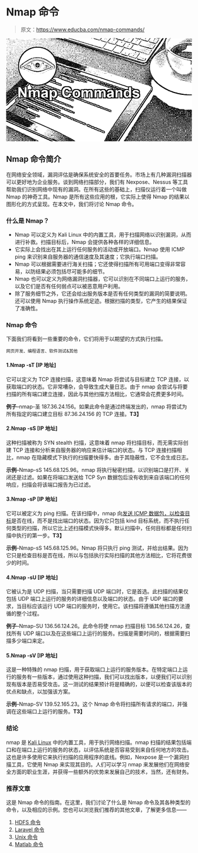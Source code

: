 # Nmap 命令

> 原文：<https://www.educba.com/nmap-commands/>

![Nmap Commands](img/b20be560f2aae706a6bc5935723e0d00.png)



## Nmap 命令**简介**

在网络安全领域，漏洞评估是确保系统安全的首要任务。市场上有几种漏洞扫描器可以更好地为企业服务。谈到网络扫描部分，我们有 Nexpose、Nessus 等工具帮助我们识别网络中现有的漏洞。在所有这些的基础上，扫描仪运行着一个叫做 Nmap 的神奇工具。Nmap 是所有这些应用的根，它实际上使得 Nmap 的结果以图形化的方式呈现。在本文中，我们将讨论 Nmap 命令。

### 什么是 Nmap？

*   Nmap 可以定义为 Kali Linux 中的内置工具，用于扫描网络以识别漏洞，从而进行补救。扫描目标后，Nmap 会提供各种各样的详细信息。
*   它实际上会找出在其上运行任何服务的活动或开放端口。Nmap 使用 ICMP ping 来识别来自服务器的通信速度及其速度；它执行端口扫描。
*   Nmap 可以根据需要进行海关扫描；它还使得扫描所有可用端口变得非常容易，以防结果必须包括尽可能多的细节。
*   Nmap 也可以定义为网络漏洞扫描器，它可以识别在不同端口上运行的服务，以及它们是否有任何弱点可以被恶意用户利用。
*   除了服务细节之外，它还会给出服务版本是否有任何类型的漏洞的简要说明。还可以使用 Nmap 执行操作系统足迹。根据扫描的类型，它产生的结果保证了准确性。

### Nmap 命令

下面我们将看到一些重要的命令，它们将用于以期望的方式执行扫描。

<small>网页开发、编程语言、软件测试&其他</small>

#### 1.Nmap -sT [IP 地址]

它可以定义为 TCP 连接扫描，这意味着 Nmap 将尝试与目标建立 TCP 连接，以获取端口的状态。它非常嘈杂，会导致生成大量日志。由于 nmap 会尝试与将要扫描的所有端口建立连接，因此与其他扫描方法相比，它通常会花费更多时间。

**例子**–nmap-圣 187.36.24.156。如果此命令是通过终端发出的，nmap 将尝试为所有指定的端口建立目标 87.36.24.156 的 TCP 连接。**T3】**

#### 2.Nmap -sS [IP 地址]

这种扫描被称为 SYN stealth 扫描，这意味着 nmap 将扫描目标，而无需实际创建 TCP 连接和分析来自服务器的响应来估计端口的状态。与 TCP 连接扫描相比，nmap 在隐藏模式下执行的扫描要快得多。由于其隐蔽性，它不会生成日志。

**示例**–Nmap-sS 145.68.125.96。nmap 将执行秘密扫描，以识别端口是打开、关闭还是过滤。如果在将端口发送给 TCP Syn 数据包后没有收到来自该端口的任何响应，扫描会将该端口报告为已过滤。

#### 3.Nmap -sP [IP 地址]

它可以被定义为 ping 扫描。在该扫描中，nmap 向[发送 ICMP 数据包，以检查目标](https://www.educba.com/internet-control-message-protocol/)是否在线，而不是找出端口的状态。因为它只包括 kind 目标系统，而不执行任何类型的扫描，所以它比上述扫描模式快得多。默认扫描中，任何目标都是任何扫描中执行的第一步。**T3】**

**示例**–Nmap-sS 145.68.125.96。Nmap 将只执行 ping 测试，并给出结果。因为它只是检查目标是否在线，所以与包括执行实际扫描的其他方法相比，它将花费很少的时间。

#### 4.Nmap -sU [IP 地址]

它被认为是 UDP 扫描，当只需要扫描 UDP 端口时，它是首选。此扫描的结果仅包括 UDP 端口上运行的服务的详细信息以及端口的状态。由于 UDP 端口的要求，当目标应该运行 UDP 端口的服务时，使用它。该扫描将遵循其他扫描方法遵循的整个过程。

**例子**–Nmap-SU 136.56.124.26。此命令将使 nmap 扫描目标 136.56.124.26，查找所有 UDP 端口以及在这些端口上运行的服务。扫描是需要时间的，根据需要扫描多少端口来定。

#### 5.Nmap -sV [IP 地址]

这是一种特殊的 nmap 扫描，用于获取端口上运行的服务版本。在特定端口上运行的服务有一些版本，通过使用这种扫描，我们可以找出版本，以便我们可以识别现有版本是否易受攻击。这一测试的结果预计将是精确的，以便可以检查该版本的优点和缺点，以加强该方案。

**示例**–Nmap-SV 139.52.165.23。这个 Nmap 命令将扫描所有请求的端口，并强调在这些端口上运行的服务。**T3】**

### 结论

nmap 是 [Kali Linux](https://www.educba.com/install-kali-linux/) 中的内置工具，用于执行网络扫描。nmap 扫描的结果包括端口和在端口上运行的服务的状态，以评估系统是否容易受到来自任何地方的攻击。这也是许多使用它来执行扫描的应用程序的底线。例如，Nexpose 是一个漏洞扫描工具，它使用 Nmap 来实现其目的。人们可以学习 nmap 来发展他们在网络安全方面的职业生涯，并获得一些额外的优势来发展自己的技术，当然，还有财务。

### 推荐文章

这是 Nmap 命令的指南。在这里，我们讨论了什么是 Nmap 命令及其各种类型的命令，以及相应的示例。您也可以浏览我们推荐的其他文章，了解更多信息——

1.  [HDFS 命令](https://www.educba.com/hdfs-commands/)
2.  [Laravel 命令](https://www.educba.com/laravel-commands/)
3.  [Unix 命令](https://www.educba.com/unix-commands/)
4.  [Matlab 命令](https://www.educba.com/matlab-commands/)





